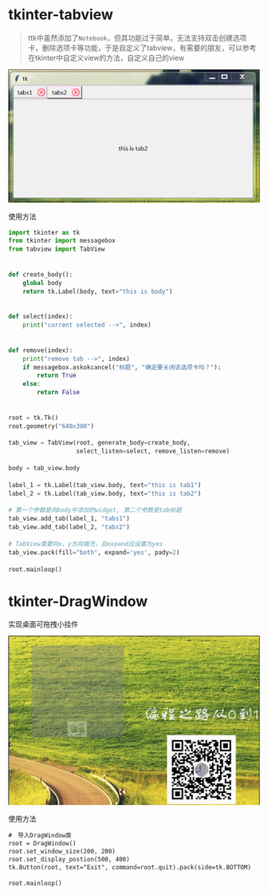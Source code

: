 # tkinter-tabview

> ttk中虽然添加了`Notebook`，但其功能过于简单，无法支持双击创建选项卡，删除选项卡等功能，于是自定义了tabview，有需要的朋友，可以参考在tkinter中自定义view的方法，自定义自己的view

![](https://github.com/arcticfox1919/ImageHosting/blob/master/tabview.gif?raw=true)


使用方法
```python
import tkinter as tk
from tkinter import messagebox
from tabview import TabView


def create_body():
    global body
    return tk.Label(body, text="this is body")


def select(index):
    print("current selected -->", index)


def remove(index):
    print("remove tab -->", index)
    if messagebox.askokcancel("标题", "确定要关闭该选项卡吗？"):
        return True
    else:
        return False


root = tk.Tk()
root.geometry("640x300")

tab_view = TabView(root, generate_body=create_body,
                   select_listen=select, remove_listen=remove)

body = tab_view.body

label_1 = tk.Label(tab_view.body, text="this is tab1")
label_2 = tk.Label(tab_view.body, text="this is tab2")

# 第一个参数是向body中添加的widget, 第二个参数是tab标题
tab_view.add_tab(label_1, "tabs1")
tab_view.add_tab(label_2, "tabs2")

# TabView需要向x、y方向填充，且expand应设置为yes
tab_view.pack(fill="both", expand='yes', pady=2)

root.mainloop()
```

# tkinter-DragWindow
实现桌面可拖拽小挂件

![预览](https://github.com/arcticfox1919/ImageHosting/blob/master/DragWindow.gif?raw=true)

使用方法

```
#　导入DragWindow类
root = DragWindow()
root.set_window_size(200, 200)
root.set_display_postion(500, 400)
tk.Button(root, text="Exit", command=root.quit).pack(side=tk.BOTTOM)

root.mainloop()
```

